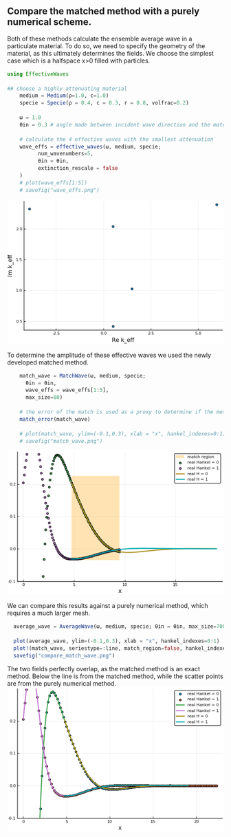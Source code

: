 ## Compare the matched method with a purely numerical scheme.
Both of these methods calculate the ensemble average wave in a particulate material. To do so, we need to specify the geometry of the material, as this ultimately determines the fields. We choose the simplest case which is a halfspace x>0 filled with particles.
```julia
using EffectiveWaves

## choose a highly attenuating material
    medium = Medium(ρ=1.0, c=1.0)
    specie = Specie(ρ = 0.4, c = 0.3, r = 0.8, volfrac=0.2)

    ω = 1.0
    θin = 0.3 # angle made between incident wave direction and the material boundary

    # calculate the 4 effective waves with the smallest attenuation
    wave_effs = effective_waves(ω, medium, specie;
          num_wavenumbers=5,
          θin = θin,
          extinction_rescale = false
    )
    # plot(wave_effs[1:5])
    # savefig("wave_effs.png")
```
![Many effective wavenumbers](wave_effs.png)

To determine the amplitude of these effective waves we used the newly developed matched method.
```julia
    match_wave = MatchWave(ω, medium, specie;
      θin = θin,
      wave_effs = wave_effs[1:5],
      max_size=80)

    # the error of the match is used as a proxy to determine if the method converged. That is, the match_error is the difference between a sum of the effective waves and a discrete solution.
    match_error(match_wave)

    # plot(match_wave, ylim=(-0.1,0.3), xlab = "x", hankel_indexes=0:1)
    # savefig("match_wave.png")
```
![The matched wave field](match_wave.png)

We can compare this results against a purely numerical method, which requires a much larger mesh.
```julia
  average_wave = AverageWave(ω, medium, specie; θin = θin, max_size=700)

  plot(average_wave, ylim=(-0.1,0.3), xlab = "x", hankel_indexes=0:1)
  plot!(match_wave, seriestype=:line, match_region=false, hankel_indexes=0:1)
  savefig("compare_match_wave.png")
```
The two fields perfectly overlap, as the matched method is an exact method. Below the line is from the matched method, while the scatter points are from the purely numerical method.
![Compare matched and discrete field](compare_match_wave.png)
